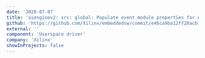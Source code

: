 ```yaml
---
date: '2020-07-07'
title: 'aienginev2: src: global: Populate event module properties for AIE-ML'
github: 'https://github.com/Xilinx/embeddedsw/commit/e46ca9ba12ff20acb76f0e3e8221ed183012890a'
external: ''
component: 'Userspace driver'
company: 'Xilinx'
showInProjects: false
---
```

